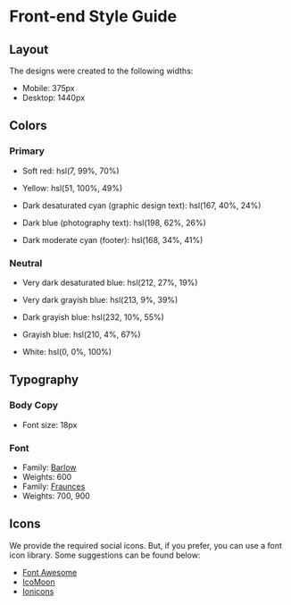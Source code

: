 # Front-end Style Guide

## Layout

The designs were created to the following widths:

- Mobile: 375px
- Desktop: 1440px

## Colors

### Primary

- Soft red: hsl(7, 99%, 70%)
- Yellow: hsl(51, 100%, 49%)

- Dark desaturated cyan (graphic design text): hsl(167, 40%, 24%)

- Dark blue (photography text): hsl(198, 62%, 26%)

- Dark moderate cyan (footer): hsl(168, 34%, 41%)

### Neutral

- Very dark desaturated blue: hsl(212, 27%, 19%)

- Very dark grayish blue: hsl(213, 9%, 39%)

- Dark grayish blue: hsl(232, 10%, 55%)

- Grayish blue: hsl(210, 4%, 67%)

- White: hsl(0, 0%, 100%)

## Typography

### Body Copy

- Font size: 18px

### Font

- Family: [Barlow](https://fonts.google.com/specimen/Barlow)
- Weights: 600
- Family: [Fraunces](https://fonts.google.com/specimen/Fraunces)
- Weights: 700, 900

## Icons

We provide the required social icons. But, if you prefer, you can use a font icon library. Some suggestions can be found below:

- [Font Awesome](https://fontawesome.com)
- [IcoMoon](https://icomoon.io)
- [Ionicons](https://ionicons.com)
